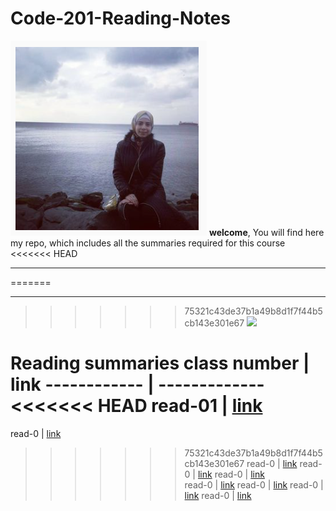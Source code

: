 # Code-201-Reading-Notes

![](juman.png)
**welcome**,
You will find here my repo, which includes all the summaries required for this course
<<<<<<< HEAD
***
=======
***********
>>>>>>> 75321c43de37b1a49b8d1f7f44b5cb143e301e67
![](https://www.google.com/url?sa=i&url=http%3A%2F%2Fwww.pleasetakenotes.com%2Fabout.html&psig=AOvVaw0RYPQORCEp5VGgc2ehXCzC&ust=1613337670020000&source=images&cd=vfe&ved=0CAIQjRxqFwoTCPjGn67l5-4CFQAAAAAdAAAAABAD)


Reading summaries
**class number** |   **link**
------------     |   -------------
<<<<<<< HEAD
read-01          | [link]()  
=======
read-0           | [link]()  
>>>>>>> 75321c43de37b1a49b8d1f7f44b5cb143e301e67
read-0           | [link]()
read-0           | [link]() 
read-0           | [link]()  
read-0           | [link]()
read-0           | [link]()
read-0           | [link]()
read-0           | [link]()

